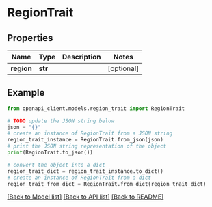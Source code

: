 # RegionTrait


## Properties

Name | Type | Description | Notes
------------ | ------------- | ------------- | -------------
**region** | **str** |  | [optional] 

## Example

```python
from openapi_client.models.region_trait import RegionTrait

# TODO update the JSON string below
json = "{}"
# create an instance of RegionTrait from a JSON string
region_trait_instance = RegionTrait.from_json(json)
# print the JSON string representation of the object
print(RegionTrait.to_json())

# convert the object into a dict
region_trait_dict = region_trait_instance.to_dict()
# create an instance of RegionTrait from a dict
region_trait_from_dict = RegionTrait.from_dict(region_trait_dict)
```
[[Back to Model list]](../README.md#documentation-for-models) [[Back to API list]](../README.md#documentation-for-api-endpoints) [[Back to README]](../README.md)


